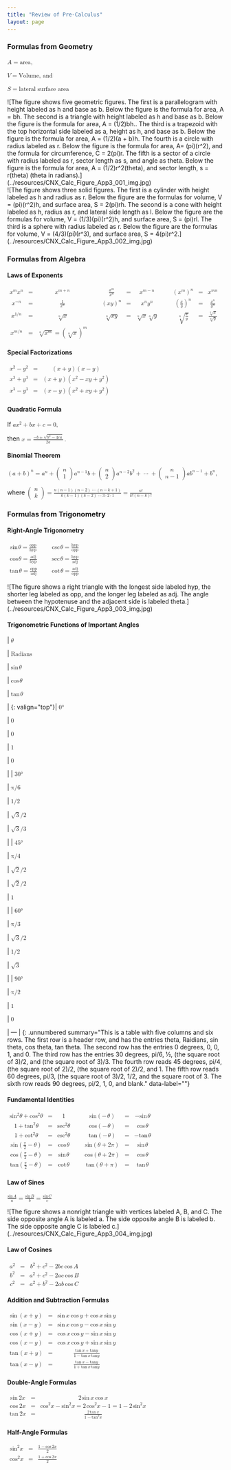 ```yaml
---
title: "Review of Pre-Calculus"
layout: page
---
```



### Formulas from Geometry

<math xmlns="http://www.w3.org/1998/Math/MathML"><mrow><mi>A</mi><mo>=</mo><mtext>area</mtext><mo>,</mo></mrow></math>

 <math xmlns="http://www.w3.org/1998/Math/MathML"><mrow><mi>V</mi><mo>=</mo><mtext>Volume</mtext><mo>,</mo><mspace width="0.2em" /><mtext>and</mtext></mrow></math>

 <math xmlns="http://www.w3.org/1998/Math/MathML"><mrow><mi>S</mi><mo>=</mo><mtext>lateral surface area</mtext></mrow></math>

<div data-type="media" data-alt="The figure shows five geometric figures. The first is a parallelogram with height labeled as h and base as b. Below the figure is the formula for area, A = bh. The second is a triangle with height labeled as h and base as b. Below the figure is the formula for area, A = (1/2)bh.. The third is a trapezoid with the top horizontal side labeled as a, height as h, and base as b. Below the figure is the formula for area, A = (1/2)(a + b)h. The fourth is a circle with radius labeled as r. Below the figure is the formula for area, A= (pi)(r^2), and the formula for circumference, C = 2(pi)r. The fifth is a sector of a circle with radius labeled as r, sector length as s, and angle as theta. Below the figure is the formula for area, A = (1/2)r^2(theta), and sector length, s = r(theta) (theta in radians).">
![The figure shows five geometric figures. The first is a parallelogram with height labeled as h and base as b. Below the figure is the formula for area, A = bh. The second is a triangle with height labeled as h and base as b. Below the figure is the formula for area, A = (1/2)bh.. The third is a trapezoid with the top horizontal side labeled as a, height as h, and base as b. Below the figure is the formula for area, A = (1/2)(a + b)h. The fourth is a circle with radius labeled as r. Below the figure is the formula for area, A= (pi)(r^2), and the formula for circumference, C = 2(pi)r. The fifth is a sector of a circle with radius labeled as r, sector length as s, and angle as theta. Below the figure is the formula for area, A = (1/2)r^2(theta), and sector length, s = r(theta) (theta in radians).](../resources/CNX_Calc_Figure_App3_001_img.jpg)
</div>

<div data-type="media" data-alt="The figure shows three solid figures. The first is a cylinder with height labeled as h and radius as r. Below the figure are the formulas for volume, V = (pi)(r^2)h, and surface area, S = 2(pi)rh. The second is a cone with height labeled as h, radius as r, and lateral side length as l. Below the figure are the formulas for volume, V = (1/3)(pi)(r^2)h, and surface area, S = (pi)rl. The third is a sphere with radius labeled as r. Below the figure are the formulas for volume, V = (4/3)(pi)(r^3), and surface area, S = 4(pi)r^2.">
![The figure shows three solid figures. The first is a cylinder with height labeled as h and radius as r. Below the figure are the formulas for volume, V = (pi)(r^2)h, and surface area, S = 2(pi)rh. The second is a cone with height labeled as h, radius as r, and lateral side length as l. Below the figure are the formulas for volume, V = (1/3)(pi)(r^2)h, and surface area, S = (pi)rl. The third is a sphere with radius labeled as r. Below the figure are the formulas for volume, V = (4/3)(pi)(r^3), and surface area, S = 4(pi)r^2.](../resources/CNX_Calc_Figure_App3_002_img.jpg)
</div>

### Formulas from Algebra

#### Laws of Exponents

<math xmlns="http://www.w3.org/1998/Math/MathML"><mtable><mtr><mtd columnalign="right"><msup><mi>x</mi><mi>m</mi></msup><msup><mi>x</mi><mi>n</mi></msup></mtd><mtd columnalign="left"><mo>=</mo></mtd><mtd columnalign="left"><msup><mi>x</mi><mrow><mi>m</mi><mo>+</mo><mi>n</mi></mrow></msup></mtd><mtd /><mtd /><mtd columnalign="right"><mfrac><mrow><msup><mi>x</mi><mi>m</mi></msup></mrow><mrow><msup><mi>x</mi><mi>n</mi></msup></mrow></mfrac></mtd><mtd columnalign="left"><mo>=</mo></mtd><mtd columnalign="left"><msup><mi>x</mi><mrow><mi>m</mi><mo>−</mo><mi>n</mi></mrow></msup></mtd><mtd /><mtd /><mtd columnalign="right"><msup><mrow><mrow><mo>(</mo><mrow><msup><mi>x</mi><mi>m</mi></msup></mrow><mo>)</mo></mrow></mrow><mi>n</mi></msup></mtd><mtd columnalign="left"><mo>=</mo></mtd><mtd columnalign="left"><msup><mi>x</mi><mrow><mi>m</mi><mi>n</mi></mrow></msup></mtd></mtr> <mtr><mtd columnalign="right"><msup><mi>x</mi><mrow><mtext>−</mtext><mi>n</mi></mrow></msup></mtd><mtd columnalign="left"><mo>=</mo></mtd><mtd columnalign="left"><mfrac><mn>1</mn><mrow><msup><mi>x</mi><mi>n</mi></msup></mrow></mfrac></mtd><mtd /><mtd /><mtd columnalign="right"><msup><mrow><mrow><mo>(</mo><mrow><mi>x</mi><mi>y</mi></mrow><mo>)</mo></mrow></mrow><mi>n</mi></msup></mtd><mtd columnalign="left"><mo>=</mo></mtd><mtd columnalign="left"><msup><mi>x</mi><mi>n</mi></msup><msup><mi>y</mi><mi>n</mi></msup></mtd><mtd /><mtd /><mtd columnalign="right"><msup><mrow><mrow><mo>(</mo><mrow><mfrac><mi>x</mi><mi>y</mi></mfrac></mrow><mo>)</mo></mrow></mrow><mi>n</mi></msup></mtd><mtd columnalign="left"><mo>=</mo></mtd><mtd columnalign="left"><mfrac><mrow><msup><mi>x</mi><mi>n</mi></msup></mrow><mrow><msup><mi>y</mi><mi>n</mi></msup></mrow></mfrac></mtd></mtr> <mtr><mtd columnalign="right"><msup><mi>x</mi><mrow><mn>1</mn><mtext>/</mtext><mi>n</mi></mrow></msup></mtd><mtd columnalign="left"><mo>=</mo></mtd><mtd columnalign="left"><mroot><mi>x</mi><mi>n</mi></mroot></mtd><mtd /><mtd /><mtd columnalign="right"><mroot><mrow><mi>x</mi><mi>y</mi></mrow><mi>n</mi></mroot></mtd><mtd columnalign="left"><mo>=</mo></mtd><mtd columnalign="left"><mroot><mi>x</mi><mi>n</mi></mroot><mroot><mi>y</mi><mi>n</mi></mroot></mtd><mtd /><mtd /><mtd columnalign="right"><mroot><mrow><mfrac><mi>x</mi><mi>y</mi></mfrac></mrow><mi>n</mi></mroot></mtd><mtd columnalign="left"><mo>=</mo></mtd><mtd columnalign="left"><mfrac><mrow><mroot><mi>x</mi><mi>n</mi></mroot></mrow><mrow><mroot><mi>y</mi><mi>n</mi></mroot></mrow></mfrac></mtd></mtr> <mtr><mtd columnalign="right"><msup><mi>x</mi><mrow><mrow><mi>m</mi><mtext>/</mtext><mi>n</mi></mrow></mrow></msup></mtd><mtd columnalign="left"><mo>=</mo></mtd><mtd columnalign="left"><mroot><mrow><msup><mi>x</mi><mi>m</mi></msup></mrow><mi>n</mi></mroot><mo>=</mo><msup><mrow><mrow><mo>(</mo><mrow><mroot><mi>x</mi><mi>n</mi></mroot></mrow><mo>)</mo></mrow></mrow><mi>m</mi></msup></mtd><mtd /><mtd /><mtd /><mtd /><mtd /><mtd /><mtd /><mtd /><mtd /><mtd /></mtr></mtable></math>

#### Special Factorizations

<math xmlns="http://www.w3.org/1998/Math/MathML"><mtable><mtr><mtd columnalign="right"><msup><mi>x</mi><mn>2</mn></msup><mo>−</mo><msup><mi>y</mi><mn>2</mn></msup></mtd><mtd columnalign="left"><mo>=</mo></mtd><mtd columnalign="left"><mrow><mo>(</mo><mrow><mi>x</mi><mo>+</mo><mi>y</mi></mrow><mo>)</mo></mrow><mrow><mo>(</mo><mrow><mi>x</mi><mo>−</mo><mi>y</mi></mrow><mo>)</mo></mrow></mtd></mtr><mtr><mtd columnalign="right"><msup><mi>x</mi><mn>3</mn></msup><mo>+</mo><msup><mi>y</mi><mn>3</mn></msup></mtd><mtd columnalign="left"><mo>=</mo></mtd><mtd columnalign="left"><mrow><mo>(</mo><mrow><mi>x</mi><mo>+</mo><mi>y</mi></mrow><mo>)</mo></mrow><mrow><mo>(</mo><mrow><msup><mi>x</mi><mn>2</mn></msup><mo>−</mo><mi>x</mi><mi>y</mi><mo>+</mo><msup><mi>y</mi><mn>2</mn></msup></mrow><mo>)</mo></mrow></mtd></mtr><mtr><mtd columnalign="right"><msup><mi>x</mi><mn>3</mn></msup><mo>−</mo><msup><mi>y</mi><mn>3</mn></msup></mtd><mtd columnalign="left"><mo>=</mo></mtd><mtd columnalign="left"><mrow><mo>(</mo><mrow><mi>x</mi><mo>−</mo><mi>y</mi></mrow><mo>)</mo></mrow><mrow><mo>(</mo><mrow><msup><mi>x</mi><mn>2</mn></msup><mo>+</mo><mi>x</mi><mi>y</mi><mo>+</mo><msup><mi>y</mi><mn>2</mn></msup></mrow><mo>)</mo></mrow></mtd></mtr></mtable></math>

#### Quadratic Formula

If <math xmlns="http://www.w3.org/1998/Math/MathML"><mrow><mi>a</mi><msup><mi>x</mi><mn>2</mn></msup><mo>+</mo><mi>b</mi><mi>x</mi><mo>+</mo><mi>c</mi><mo>=</mo><mn>0</mn><mo>,</mo></mrow></math>

 then <math xmlns="http://www.w3.org/1998/Math/MathML"><mrow><mi>x</mi><mo>=</mo><mfrac><mrow><mtext>−</mtext><mi>b</mi><mo>±</mo><msqrt><mrow><msup><mi>b</mi><mn>2</mn></msup><mo>−</mo><mn>4</mn><mi>c</mi><mi>a</mi></mrow></msqrt></mrow><mrow><mn>2</mn><mi>a</mi></mrow></mfrac><mo>.</mo></mrow></math>

#### Binomial Theorem

<math xmlns="http://www.w3.org/1998/Math/MathML"><mrow><msup><mrow><mrow><mo>(</mo><mrow><mi>a</mi><mo>+</mo><mi>b</mi></mrow><mo>)</mo></mrow></mrow><mi>n</mi></msup><mo>=</mo><msup><mi>a</mi><mi>n</mi></msup><mo>+</mo><mrow><mo>(</mo><mtable columnalign="left"><mtr><mtd><mi>n</mi></mtd></mtr><mtr><mtd><mn>1</mn></mtd></mtr></mtable><mo>)</mo></mrow><msup><mi>a</mi><mrow><mi>n</mi><mo>−</mo><mn>1</mn></mrow></msup><mi>b</mi><mo>+</mo><mrow><mo>(</mo><mtable columnalign="left"><mtr><mtd><mi>n</mi></mtd></mtr><mtr><mtd><mn>2</mn></mtd></mtr></mtable><mo>)</mo></mrow><msup><mi>a</mi><mrow><mi>n</mi><mo>−</mo><mn>2</mn></mrow></msup><msup><mi>b</mi><mn>2</mn></msup><mo>+</mo><mo>⋯</mo><mo>+</mo><mrow><mo>(</mo><mtable><mtr><mtd><mi>n</mi></mtd></mtr><mtr><mtd><mi>n</mi><mo>−</mo><mn>1</mn></mtd></mtr></mtable><mo>)</mo></mrow><mi>a</mi><msup><mi>b</mi><mrow><mi>n</mi><mo>−</mo><mn>1</mn></mrow></msup><mo>+</mo><msup><mi>b</mi><mi>n</mi></msup><mo>,</mo></mrow></math>

where <math xmlns="http://www.w3.org/1998/Math/MathML"><mrow><mrow><mo>(</mo><mtable columnalign="left"><mtr><mtd><mi>n</mi></mtd></mtr><mtr><mtd><mi>k</mi></mtd></mtr></mtable><mo>)</mo></mrow><mo>=</mo><mfrac><mrow><mi>n</mi><mrow><mo>(</mo><mrow><mi>n</mi><mo>−</mo><mn>1</mn></mrow><mo>)</mo></mrow><mrow><mo>(</mo><mrow><mi>n</mi><mo>−</mo><mn>2</mn></mrow><mo>)</mo></mrow><mo>⋯</mo><mrow><mo>(</mo><mrow><mi>n</mi><mo>−</mo><mi>k</mi><mo>+</mo><mn>1</mn></mrow><mo>)</mo></mrow></mrow><mrow><mi>k</mi><mrow><mo>(</mo><mrow><mi>k</mi><mo>−</mo><mn>1</mn></mrow><mo>)</mo></mrow><mrow><mo>(</mo><mrow><mi>k</mi><mo>−</mo><mn>2</mn></mrow><mo>)</mo></mrow><mo>⋯</mo><mn>3</mn><mo>⋅</mo><mn>2</mn><mo>⋅</mo><mn>1</mn></mrow></mfrac><mo>=</mo><mfrac><mrow><mi>n</mi><mo>!</mo></mrow><mrow><mi>k</mi><mo>!</mo><mrow><mo>(</mo><mrow><mi>n</mi><mo>−</mo><mi>k</mi></mrow><mo>)</mo></mrow><mo>!</mo></mrow></mfrac></mrow></math>

### Formulas from Trigonometry

#### Right-Angle Trigonometry

<math xmlns="http://www.w3.org/1998/Math/MathML"><mrow><mtable><mtr><mtd columnalign="left"><mtext>sin</mtext><mspace width="0.1em" /><mi>θ</mi><mo>=</mo><mfrac><mrow><mtext>opp</mtext></mrow><mrow><mtext>hyp</mtext></mrow></mfrac></mtd><mtd /><mtd /><mtd columnalign="left"><mtext>csc</mtext><mspace width="0.1em" /><mi>θ</mi><mo>=</mo><mfrac><mrow><mtext>hyp</mtext></mrow><mrow><mtext>opp</mtext></mrow></mfrac></mtd></mtr><mtr><mtd columnalign="left"><mtext>cos</mtext><mspace width="0.1em" /><mi>θ</mi><mo>=</mo><mfrac><mrow><mtext>adj</mtext></mrow><mrow><mtext>hyp</mtext></mrow></mfrac></mtd><mtd /><mtd /><mtd columnalign="left"><mtext>sec</mtext><mspace width="0.1em" /><mi>θ</mi><mo>=</mo><mfrac><mrow><mtext>hyp</mtext></mrow><mrow><mtext>adj</mtext></mrow></mfrac></mtd></mtr><mtr><mtd columnalign="left"><mtext>tan</mtext><mspace width="0.1em" /><mi>θ</mi><mo>=</mo><mfrac><mrow><mtext>opp</mtext></mrow><mrow><mtext>adj</mtext></mrow></mfrac></mtd><mtd /><mtd /><mtd columnalign="left"><mtext>cot</mtext><mspace width="0.1em" /><mi>θ</mi><mo>=</mo><mfrac><mrow><mtext>adj</mtext></mrow><mrow><mtext>opp</mtext></mrow></mfrac></mtd></mtr></mtable></mrow></math>

<div data-type="media" data-alt="The figure shows a right triangle with the longest side labeled hyp, the shorter leg labeled as opp, and the longer leg labeled as adj. The angle between the hypotenuse and the adjacent side is labeled theta.">
![The figure shows a right triangle with the longest side labeled hyp, the shorter leg labeled as opp, and the longer leg labeled as adj. The angle between the hypotenuse and the adjacent side is labeled theta.](../resources/CNX_Calc_Figure_App3_003_img.jpg)
</div>

#### Trigonometric Functions of Important Angles

| <math xmlns="http://www.w3.org/1998/Math/MathML"><mi>θ</mi></math>

 | <math xmlns="http://www.w3.org/1998/Math/MathML"><mrow><mtext>Radians</mtext></mrow></math>

 | <math xmlns="http://www.w3.org/1998/Math/MathML"><mrow><mtext>sin</mtext><mspace width="0.1em" /><mi>θ</mi></mrow></math>

 | <math xmlns="http://www.w3.org/1998/Math/MathML"><mrow><mtext>cos</mtext><mspace width="0.1em" /><mi>θ</mi></mrow></math>

 | <math xmlns="http://www.w3.org/1998/Math/MathML"><mrow><mtext>tan</mtext><mspace width="0.1em" /><mi>θ</mi></mrow></math>

 |
{: valign="top"}| <math xmlns="http://www.w3.org/1998/Math/MathML"><mrow><mn>0</mn><mtext>°</mtext></mrow></math>

 | <math xmlns="http://www.w3.org/1998/Math/MathML"><mn>0</mn></math>

 | <math xmlns="http://www.w3.org/1998/Math/MathML"><mn>0</mn></math>

 | <math xmlns="http://www.w3.org/1998/Math/MathML"><mn>1</mn></math>

 | <math xmlns="http://www.w3.org/1998/Math/MathML"><mn>0</mn></math>

 |
| <math xmlns="http://www.w3.org/1998/Math/MathML"><mrow><mn>30</mn><mtext>°</mtext></mrow></math>

 | <math xmlns="http://www.w3.org/1998/Math/MathML"><mrow><mrow><mtext>π</mtext><mtext>/</mtext><mtext>6</mtext></mrow></mrow></math>

 | <math xmlns="http://www.w3.org/1998/Math/MathML"><mrow><mrow><mn>1</mn><mtext>/</mtext><mn>2</mn></mrow></mrow></math>

 | <math xmlns="http://www.w3.org/1998/Math/MathML"><mrow><mrow><mrow><msqrt><mn>3</mn></msqrt></mrow><mtext>/</mtext><mn>2</mn></mrow></mrow></math>

 | <math xmlns="http://www.w3.org/1998/Math/MathML"><mrow><mrow><mrow><msqrt><mn>3</mn></msqrt></mrow><mtext>/</mtext><mn>3</mn></mrow></mrow></math>

 |
| <math xmlns="http://www.w3.org/1998/Math/MathML"><mrow><mn>45</mn><mtext>°</mtext></mrow></math>

 | <math xmlns="http://www.w3.org/1998/Math/MathML"><mrow><mrow><mtext>π</mtext><mtext>/</mtext><mtext>4</mtext></mrow></mrow></math>

 | <math xmlns="http://www.w3.org/1998/Math/MathML"><mrow><mrow><mrow><msqrt><mn>2</mn></msqrt></mrow><mtext>/</mtext><mn>2</mn></mrow></mrow></math>

 | <math xmlns="http://www.w3.org/1998/Math/MathML"><mrow><mrow><mrow><msqrt><mn>2</mn></msqrt></mrow><mtext>/</mtext><mn>2</mn></mrow></mrow></math>

 | <math xmlns="http://www.w3.org/1998/Math/MathML"><mrow><mn>1</mn></mrow></math>

 |
| <math xmlns="http://www.w3.org/1998/Math/MathML"><mrow><mn>60</mn><mtext>°</mtext></mrow></math>

 | <math xmlns="http://www.w3.org/1998/Math/MathML"><mrow><mrow><mtext>π</mtext><mtext>/</mtext><mtext>3</mtext></mrow></mrow></math>

 | <math xmlns="http://www.w3.org/1998/Math/MathML"><mrow><mrow><mrow><msqrt><mn>3</mn></msqrt></mrow><mtext>/</mtext><mn>2</mn></mrow></mrow></math>

 | <math xmlns="http://www.w3.org/1998/Math/MathML"><mrow><mrow><mn>1</mn><mtext>/</mtext><mn>2</mn></mrow></mrow></math>

 | <math xmlns="http://www.w3.org/1998/Math/MathML"><mrow><msqrt><mn>3</mn></msqrt></mrow></math>

 |
| <math xmlns="http://www.w3.org/1998/Math/MathML"><mrow><mn>90</mn><mtext>°</mtext></mrow></math>

 | <math xmlns="http://www.w3.org/1998/Math/MathML"><mrow><mrow><mtext>π</mtext><mtext>/</mtext><mn>2</mn></mrow></mrow></math>

 | <math xmlns="http://www.w3.org/1998/Math/MathML"><mrow><mn>1</mn></mrow></math>

 | <math xmlns="http://www.w3.org/1998/Math/MathML"><mrow><mn>0</mn></mrow></math>

 | — |
{: .unnumbered summary="This is a table with five columns and six rows. The first row is a header row, and has the entries theta, Raidians, sin theta, cos theta, tan theta. The second row has the entries 0 degrees, 0, 0, 1, and 0. The third row has the entries 30 degrees, pi/6, &#xBD;, (the square root of 3)/2, and (the square root of 3)/3. The fourth row reads 45 degrees, pi/4, (the square root of 2)/2, (the square root of 2)/2, and 1. The fifth row reads 60 degrees, pi/3, (the square root of 3)/2, 1/2, and the square root of 3. The sixth row reads 90 degrees, pi/2, 1, 0, and blank." data-label=""}

#### Fundamental Identities

<math xmlns="http://www.w3.org/1998/Math/MathML"><mrow><mtable><mtr><mtd columnalign="right"><msup><mrow><mtext>sin</mtext></mrow><mn>2</mn></msup><mi>θ</mi><mo>+</mo><msup><mrow><mtext>cos</mtext></mrow><mn>2</mn></msup><mi>θ</mi></mtd><mtd columnalign="left"><mo>=</mo></mtd><mtd columnalign="left"><mn>1</mn></mtd><mtd /><mtd /><mtd columnalign="right"><mtext>sin</mtext><mrow><mo>(</mo><mrow><mtext>−</mtext><mspace width="0.1em" /><mi>θ</mi></mrow><mo>)</mo></mrow></mtd><mtd columnalign="left"><mo>=</mo></mtd><mtd columnalign="left"><mtext>−</mtext><mtext>sin</mtext><mspace width="0.1em" /><mi>θ</mi></mtd></mtr> <mtr><mtd columnalign="right"><mn>1</mn><mo>+</mo><msup><mrow><mtext>tan</mtext></mrow><mn>2</mn></msup><mi>θ</mi></mtd><mtd columnalign="left"><mo>=</mo></mtd><mtd columnalign="left"><msup><mrow><mtext>sec</mtext></mrow><mn>2</mn></msup><mi>θ</mi></mtd><mtd /><mtd /><mtd columnalign="right"><mtext>cos</mtext><mrow><mo>(</mo><mrow><mtext>−</mtext><mspace width="0.1em" /><mi>θ</mi></mrow><mo>)</mo></mrow></mtd><mtd columnalign="left"><mo>=</mo></mtd><mtd columnalign="left"><mtext>cos</mtext><mspace width="0.1em" /><mi>θ</mi></mtd></mtr><mtr><mtd columnalign="right"><mn>1</mn><mo>+</mo><msup><mrow><mtext>cot</mtext></mrow><mn>2</mn></msup><mi>θ</mi></mtd><mtd columnalign="left"><mo>=</mo></mtd><mtd columnalign="left"><msup><mrow><mtext>csc</mtext></mrow><mn>2</mn></msup><mi>θ</mi></mtd><mtd /><mtd /><mtd columnalign="right"><mtext>tan</mtext><mrow><mo>(</mo><mrow><mtext>−</mtext><mspace width="0.1em" /><mi>θ</mi></mrow><mo>)</mo></mrow></mtd><mtd columnalign="left"><mo>=</mo></mtd><mtd columnalign="left"><mtext>−</mtext><mtext>tan</mtext><mspace width="0.1em" /><mi>θ</mi></mtd></mtr><mtr><mtd columnalign="right"><mtext>sin</mtext><mrow><mo>(</mo><mrow><mfrac><mi>π</mi><mn>2</mn></mfrac><mo>−</mo><mi>θ</mi></mrow><mo>)</mo></mrow></mtd><mtd columnalign="left"><mo>=</mo></mtd><mtd columnalign="left"><mtext>cos</mtext><mspace width="0.1em" /><mi>θ</mi></mtd><mtd /><mtd /><mtd columnalign="right"><mtext>sin</mtext><mrow><mo>(</mo><mrow><mi>θ</mi><mo>+</mo><mn>2</mn><mi>π</mi></mrow><mo>)</mo></mrow></mtd><mtd columnalign="left"><mo>=</mo></mtd><mtd columnalign="left"><mtext>sin</mtext><mspace width="0.1em" /><mi>θ</mi></mtd></mtr> <mtr><mtd columnalign="right"><mtext>cos</mtext><mrow><mo>(</mo><mrow><mfrac><mi>π</mi><mn>2</mn></mfrac><mo>−</mo><mi>θ</mi></mrow><mo>)</mo></mrow></mtd><mtd columnalign="left"><mo>=</mo></mtd><mtd columnalign="left"><mtext>sin</mtext><mspace width="0.1em" /><mi>θ</mi></mtd><mtd /><mtd /><mtd columnalign="right"><mtext>cos</mtext><mrow><mo>(</mo><mrow><mi>θ</mi><mo>+</mo><mn>2</mn><mi>π</mi></mrow><mo>)</mo></mrow></mtd><mtd columnalign="left"><mo>=</mo></mtd><mtd columnalign="left"><mtext>cos</mtext><mspace width="0.1em" /><mi>θ</mi></mtd></mtr> <mtr><mtd columnalign="right"><mtext>tan</mtext><mrow><mo>(</mo><mrow><mfrac><mi>π</mi><mn>2</mn></mfrac><mo>−</mo><mi>θ</mi></mrow><mo>)</mo></mrow></mtd><mtd columnalign="left"><mo>=</mo></mtd><mtd columnalign="left"><mtext>cot</mtext><mspace width="0.1em" /><mi>θ</mi></mtd><mtd /><mtd /><mtd columnalign="right"><mtext>tan</mtext><mrow><mo>(</mo><mrow><mi>θ</mi><mo>+</mo><mi>π</mi></mrow><mo>)</mo></mrow></mtd><mtd columnalign="left"><mo>=</mo></mtd><mtd columnalign="left"><mtext>tan</mtext><mspace width="0.1em" /><mi>θ</mi></mtd></mtr></mtable></mrow></math>

#### Law of Sines

<math xmlns="http://www.w3.org/1998/Math/MathML"><mrow><mfrac><mrow><mtext>sin</mtext><mspace width="0.1em" /><mi>A</mi></mrow><mi>a</mi></mfrac><mo>=</mo><mfrac><mrow><mtext>sin</mtext><mspace width="0.1em" /><mi>B</mi></mrow><mi>b</mi></mfrac><mo>=</mo><mfrac><mrow><mtext>sin</mtext><mspace width="0.1em" /><mi>C</mi></mrow><mi>c</mi></mfrac></mrow></math>

<div data-type="media" data-alt="The figure shows a nonright triangle with vertices labeled A, B, and C. The side opposite angle A is labeled a. The side opposite angle B is labeled b. The side opposite angle C is labeled c.">
![The figure shows a nonright triangle with vertices labeled A, B, and C. The side opposite angle A is labeled a. The side opposite angle B is labeled b. The side opposite angle C is labeled c.](../resources/CNX_Calc_Figure_App3_004_img.jpg)
</div>

#### Law of Cosines

<math xmlns="http://www.w3.org/1998/Math/MathML"><mtable><mtr><mtd columnalign="right"><msup><mi>a</mi><mn>2</mn></msup></mtd><mtd columnalign="left"><mo>=</mo></mtd><mtd columnalign="left"><msup><mi>b</mi><mn>2</mn></msup><mo>+</mo><msup><mi>c</mi><mn>2</mn></msup><mo>−</mo><mn>2</mn><mi>b</mi><mi>c</mi><mspace width="0.2em" /><mtext>cos</mtext><mspace width="0.2em" /><mi>A</mi></mtd></mtr><mtr><mtd columnalign="right"><msup><mi>b</mi><mn>2</mn></msup></mtd><mtd columnalign="left"><mo>=</mo></mtd><mtd columnalign="left"><msup><mi>a</mi><mn>2</mn></msup><mo>+</mo><msup><mi>c</mi><mn>2</mn></msup><mo>−</mo><mn>2</mn><mi>a</mi><mi>c</mi><mspace width="0.2em" /><mtext>cos</mtext><mspace width="0.2em" /><mi>B</mi></mtd></mtr><mtr><mtd columnalign="right"><msup><mi>c</mi><mn>2</mn></msup></mtd><mtd columnalign="left"><mo>=</mo></mtd><mtd columnalign="left"><msup><mi>a</mi><mn>2</mn></msup><mo>+</mo><msup><mi>b</mi><mn>2</mn></msup><mo>−</mo><mn>2</mn><mi>a</mi><mi>b</mi><mspace width="0.2em" /><mtext>cos</mtext><mspace width="0.2em" /><mi>C</mi></mtd></mtr></mtable></math>

#### Addition and Subtraction Formulas

<math xmlns="http://www.w3.org/1998/Math/MathML"><mtable><mtr><mtd columnalign="right"><mtext>sin</mtext><mspace width="0.2em" /><mrow><mo>(</mo><mrow><mi>x</mi><mo>+</mo><mi>y</mi></mrow><mo>)</mo></mrow></mtd><mtd columnalign="left"><mo>=</mo></mtd><mtd columnalign="left"><mtext>sin</mtext><mspace width="0.2em" /><mi>x</mi><mspace width="0.2em" /><mtext>cos</mtext><mspace width="0.2em" /><mi>y</mi><mo>+</mo><mtext>cos</mtext><mspace width="0.2em" /><mi>x</mi><mspace width="0.2em" /><mtext>sin</mtext><mspace width="0.2em" /><mi>y</mi></mtd></mtr><mtr><mtd columnalign="right"><mtext>sin</mtext><mspace width="0.1em" /><mrow><mo>(</mo><mrow><mi>x</mi><mo>−</mo><mi>y</mi></mrow><mo>)</mo></mrow></mtd><mtd columnalign="left"><mo>=</mo></mtd><mtd columnalign="left"><mtext>sin</mtext><mspace width="0.2em" /><mi>x</mi><mspace width="0.2em" /><mtext>cos</mtext><mspace width="0.2em" /><mi>y</mi><mo>−</mo><mtext>cos</mtext><mspace width="0.2em" /><mi>x</mi><mspace width="0.2em" /><mtext>sin</mtext><mspace width="0.2em" /><mi>y</mi></mtd></mtr><mtr><mtd columnalign="right"><mtext>cos</mtext><mspace width="0.1em" /><mrow><mo>(</mo><mrow><mi>x</mi><mo>+</mo><mi>y</mi></mrow><mo>)</mo></mrow></mtd><mtd columnalign="left"><mo>=</mo></mtd><mtd columnalign="left"><mtext>cos</mtext><mspace width="0.2em" /><mi>x</mi><mspace width="0.2em" /><mtext>cos</mtext><mspace width="0.2em" /><mi>y</mi><mo>−</mo><mtext>sin</mtext><mspace width="0.2em" /><mi>x</mi><mspace width="0.2em" /><mtext>sin</mtext><mspace width="0.2em" /><mi>y</mi></mtd></mtr><mtr><mtd columnalign="right"><mtext>cos</mtext><mspace width="0.1em" /><mrow><mo>(</mo><mrow><mi>x</mi><mo>−</mo><mi>y</mi></mrow><mo>)</mo></mrow></mtd><mtd columnalign="left"><mo>=</mo></mtd><mtd columnalign="left"><mtext>cos</mtext><mspace width="0.2em" /><mi>x</mi><mspace width="0.2em" /><mtext>cos</mtext><mspace width="0.2em" /><mi>y</mi><mo>+</mo><mtext>sin</mtext><mspace width="0.2em" /><mi>x</mi><mspace width="0.2em" /><mtext>sin</mtext><mspace width="0.2em" /><mi>y</mi></mtd></mtr><mtr><mtd columnalign="right"><mtext>tan</mtext><mspace width="0.1em" /><mrow><mo>(</mo><mrow><mi>x</mi><mo>+</mo><mi>y</mi></mrow><mo>)</mo></mrow></mtd><mtd columnalign="left"><mo>=</mo></mtd><mtd columnalign="left"><mfrac><mrow><mtext>tan</mtext><mspace width="0.2em" /><mi>x</mi><mo>+</mo><mtext>tan</mtext><mi>y</mi></mrow><mrow><mn>1</mn><mo>−</mo><mtext>tan</mtext><mspace width="0.2em" /><mi>x</mi><mspace width="0.2em" /><mtext>tan</mtext><mi>y</mi></mrow></mfrac></mtd></mtr><mtr><mtd columnalign="right"><mtext>tan</mtext><mrow><mo>(</mo><mrow><mi>x</mi><mo>−</mo><mi>y</mi></mrow><mo>)</mo></mrow></mtd><mtd columnalign="left"><mo>=</mo></mtd><mtd columnalign="left"><mfrac><mrow><mtext>tan</mtext><mspace width="0.2em" /><mi>x</mi><mo>−</mo><mtext>tan</mtext><mi>y</mi></mrow><mrow><mn>1</mn><mo>+</mo><mtext>tan</mtext><mspace width="0.2em" /><mi>x</mi><mspace width="0.2em" /><mtext>tan</mtext><mi>y</mi></mrow></mfrac></mtd></mtr></mtable></math>

#### Double-Angle Formulas

<math xmlns="http://www.w3.org/1998/Math/MathML"><mtable><mtr><mtd columnalign="right"><mtext>sin</mtext><mspace width="0.2em" /><mn>2</mn><mi>x</mi></mtd><mtd columnalign="left"><mo>=</mo></mtd><mtd columnalign="left"><mn>2</mn><mspace width="0.1em" /><mtext>sin</mtext><mspace width="0.2em" /><mi>x</mi><mspace width="0.2em" /><mtext>cos</mtext><mspace width="0.2em" /><mi>x</mi></mtd></mtr><mtr><mtd columnalign="right"><mtext>cos</mtext><mspace width="0.2em" /><mn>2</mn><mi>x</mi></mtd><mtd columnalign="left"><mo>=</mo></mtd><mtd columnalign="left"><msup><mtext>cos</mtext><mn>2</mn></msup><mi>x</mi><mo>−</mo><msup><mtext>sin</mtext><mn>2</mn></msup><mi>x</mi><mo>=</mo><mn>2</mn><mspace width="0.1em" /><msup><mtext>cos</mtext><mn>2</mn></msup><mi>x</mi><mo>−</mo><mn>1</mn><mo>=</mo><mn>1</mn><mo>−</mo><mn>2</mn><mspace width="0.1em" /><msup><mtext>sin</mtext><mn>2</mn></msup><mi>x</mi></mtd></mtr><mtr><mtd columnalign="right"><mtext>tan</mtext><mspace width="0.2em" /><mn>2</mn><mi>x</mi></mtd><mtd columnalign="left"><mo>=</mo></mtd><mtd columnalign="left"><mfrac><mrow><mn>2</mn><mspace width="0.1em" /><mtext>tan</mtext><mspace width="0.2em" /><mi>x</mi></mrow><mrow><mn>1</mn><mo>−</mo><msup><mrow><mtext>tan</mtext></mrow><mn>2</mn></msup><mi>x</mi></mrow></mfrac></mtd></mtr></mtable></math>

#### Half-Angle Formulas

<math xmlns="http://www.w3.org/1998/Math/MathML"><mtable><mtr><mtd columnalign="right"><msup><mtext>sin</mtext><mn>2</mn></msup><mi>x</mi></mtd><mtd columnalign="left"><mo>=</mo></mtd><mtd columnalign="left"><mfrac><mrow><mn>1</mn><mo>−</mo><mtext>cos</mtext><mspace width="0.2em" /><mn>2</mn><mi>x</mi></mrow><mn>2</mn></mfrac></mtd></mtr><mtr><mtd columnalign="right"><msup><mtext>cos</mtext><mn>2</mn></msup><mi>x</mi></mtd><mtd columnalign="left"><mo>=</mo></mtd><mtd columnalign="left"><mfrac><mrow><mn>1</mn><mo>+</mo><mtext>cos</mtext><mspace width="0.2em" /><mn>2</mn><mi>x</mi></mrow><mn>2</mn></mfrac></mtd></mtr></mtable></math>

